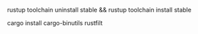rustup toolchain uninstall stable && rustup toolchain install stable

cargo install cargo-binutils rustfilt